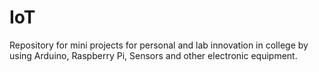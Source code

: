 # IoT
Repository for mini projects for personal and lab innovation in college by using Arduino, Raspberry Pi, Sensors and other electronic equipment.
